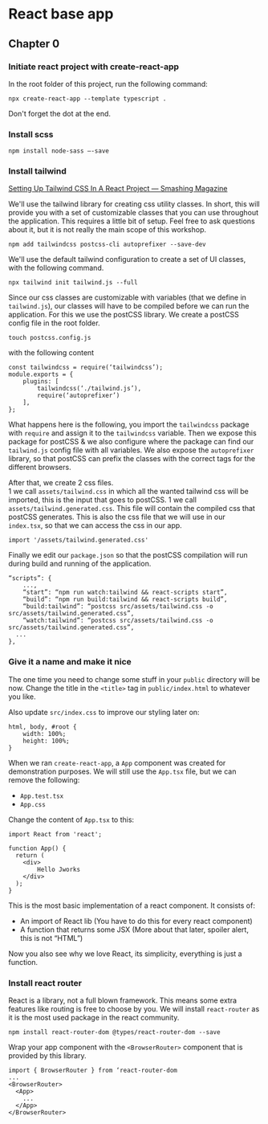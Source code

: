 # React base app
## Chapter 0
### Initiate react project with create-react-app

In the root folder of this project, run the following command:
```
npx create-react-app --template typescript .
```
Don't forget the dot at the end.

### Install scss

`npm install node-sass —-save`

### Install tailwind

 [Setting Up Tailwind CSS In A React Project — Smashing Magazine](https://www.smashingmagazine.com/2020/02/tailwindcss-react-project/)
 
 We'll use the tailwind library for creating css utility classes. 
 In short, this will provide you with a set of customizable classes that you can use throughout the application.
 This requires a little bit of setup. Feel free to ask questions about it, but it is not really the main scope of this workshop.

`npm add tailwindcss postcss-cli autoprefixer --save-dev`

We'll use the default tailwind configuration to create a set of UI classes, with the following command.

`npx tailwind init tailwind.js --full`

Since our css classes are customizable with variables (that we define in `tailwind.js`), our classes will have to be compiled 
before we can run the application. For this we use the postCSS library. 
We create a postCSS config file in the root folder.

`touch postcss.config.js`

with the following content

```
const tailwindcss = require(‘tailwindcss’);
module.exports = {
    plugins: [
        tailwindcss(‘./tailwind.js’),
        require(‘autoprefixer’)
    ],
};
```
What happens here is the following, you import the `tailwindcss` package with `require` and assign it to the `tailwindcss` variable.
Then we expose this package for postCSS & we also configure where the package can find our `tailwind.js` config file with all variables.
We also expose the `autoprefixer` library, so that postCSS can prefix the classes with the correct tags for the different browsers.

After that, we create 2 css files.  
1 we call `assets/tailwind.css` in which all the wanted tailwind css will be imported, this is the input that goes to postCSS.
1 we call `assets/tailwind.generated.css`. This file will contain the compiled css that postCSS generates. This is also 
the css file that we will use in our `index.tsx`, so that we can access the css in our app.
```
import '/assets/tailwind.generated.css'
```

Finally we edit our `package.json` so that the postCSS compilation will run during build and running of the application.
```
“scripts”: {
	...,
	“start”: “npm run watch:tailwind && react-scripts start”,
  	“build”: “npm run build:tailwind && react-scripts build”,
  	“build:tailwind”: “postcss src/assets/tailwind.css -o 	src/assets/tailwind.generated.css”,
	“watch:tailwind”: “postcss src/assets/tailwind.css -o src/assets/tailwind.generated.css”,
  ...
},
```

### Give it a name and make it nice

The one time you need to change some stuff in your `public` directory will be now. Change the title in the `<title>` tag
 in `public/index.html` to whatever you like.

Also update `src/index.css` to improve our styling later on:
```
html, body, #root {
	width: 100%;
    height: 100%;
}
```

When we ran `create-react-app`, a `App` component was created for demonstration purposes.
We will still use the `App.tsx` file, but we can remove the following:

* `App.test.tsx`
* `App.css`

Change the content of  `App.tsx` to this:

```
import React from 'react';

function App() {
  return (
    <div>
        Hello Jworks
    </div>
  );
}
```

This is the most basic implementation of a react component. It consists of:

* An import of React lib (You have to do this for every react component)
* A function that returns some JSX (More about that later, spoiler alert, this is not “HTML”)

Now you also see why we love React, its simplicity, everything is just a function.

### Install react router

React is a library, not a full blown framework. This means some extra features like routing is free to choose by you. We will install `react-router` as it is the most used package in the react community.

```
npm install react-router-dom @types/react-router-dom --save
```

Wrap your app component with the `<BrowserRouter>` component that is provided by this library.
```
import { BrowserRouter } from ‘react-router-dom
...
<BrowserRouter>
  <App>
    ...
  </App>
</BrowserRouter>
```
